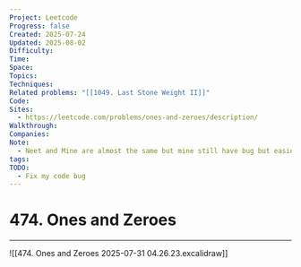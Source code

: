 ```yaml
---
Project: Leetcode
Progress: false
Created: 2025-07-24
Updated: 2025-08-02
Difficulty: 
Time: 
Space: 
Topics: 
Techniques: 
Related problems: "[[1049. Last Stone Weight II]]"
Code: 
Sites:
  - https://leetcode.com/problems/ones-and-zeroes/description/
Walkthrough: 
Companies: 
Note:
  - Neet and Mine are almost the same but mine still have bug but easier
tags: 
TODO:
  - Fix my code bug
---
```

# 474. Ones and Zeroes
---
![[474. Ones and Zeroes 2025-07-31 04.26.23.excalidraw]]